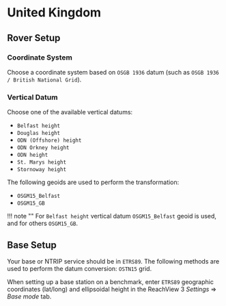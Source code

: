 # United Kingdom

## Rover Setup

### Coordinate System

Choose a coordinate system based on `OSGB 1936` datum (such as `OSGB 1936 / British National Grid`).

### Vertical Datum

Choose one of the available vertical datums:
* `Belfast height`
* `Douglas height`
* `ODN (Offshore) height`
* `ODN Orkney height`
* `ODN height`
* `St. Marys height`
* `Stornoway height`

The following geoids are used to perform the transformation:
* `OSGM15_Belfast`
* `OSGM15_GB`

!!! note ""
	For `Belfast height` vertical datum `OSGM15_Belfast` geoid is used, and for others `OSGM15_GB`.

## Base Setup

Your base or NTRIP service should be in `ETRS89`. The following methods are used to perform the datum conversion: `OSTN15` grid.

When setting up a base station on a benchmark, enter `ETRS89` geographic coordinates (lat/long) and ellipsoidal height in the ReachView 3 *Settings* ⇒ *Base mode* tab.
